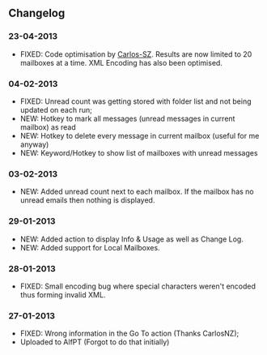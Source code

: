 ## Changelog

### 23-04-2013
- FIXED: Code optimisation by [Carlos-SZ](http://www.alfredforum.com/user/660-carlos-sz/). Results are now limited to 20 mailboxes at a time. XML Encoding has also been optimised.

### 04-02-2013
- FIXED: Unread count was getting stored with folder list and not being updated on each run;
- NEW: Hotkey to mark all messages (unread messages in current mailbox) as read
- NEW: Hotkey to delete every message in current mailbox (useful for me anyway)
- NEW: Keyword/Hotkey to show list of mailboxes with unread messages

### 03-02-2013
- NEW: Added unread count next to each mailbox. If the mailbox has no unread emails then nothing is displayed.

### 29-01-2013
- NEW: Added action to display Info & Usage as well as Change Log.
- NEW: Added support for Local Mailboxes.

### 28-01-2013
- FIXED: Small encoding bug where special characters weren't encoded thus forming invalid XML.

### 27-01-2013
- FIXED: Wrong information in the Go To action (Thanks CarlosNZ);
- Uploaded to AlfPT (Forgot to do that initially)